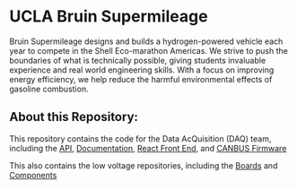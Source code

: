 # UCLA Bruin Supermileage
Bruin Supermileage designs and builds a hydrogen-powered vehicle each year to compete in the Shell Eco-marathon Americas. We strive to push the boundaries of what is technically possible, giving students invaluable experience and real world engineering skills. With a focus on improving energy efficiency, we help reduce the harmful environmental effects of gasoline combustion.
## About this Repository:
This repository contains the code for the Data AcQuisition (DAQ) team, including the [API](https://github.com/UCLA-Bruin-Supermileage/SMV-API), [Documentation](https://github.com/UCLA-Bruin-Supermileage/SMV-Docs), [React Front End](https://github.com/UCLA-Bruin-Supermileage/SMV-Website), and [CANBUS Firmware](https://github.com/UCLA-Bruin-Supermileage/UCLA-SMV-CAN)

This also contains the low voltage repositories, including the [Boards](https://github.com/UCLA-Bruin-Supermileage/SMV_boards) and [Components](https://github.com/UCLA-Bruin-Supermileage/SMV_components)
